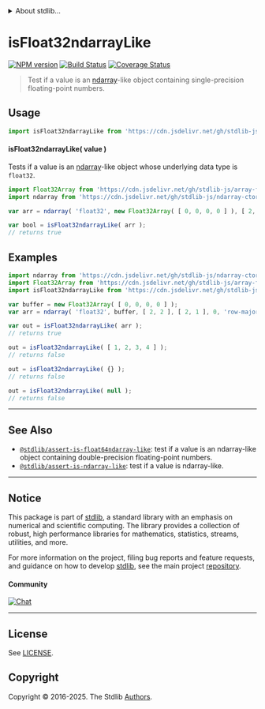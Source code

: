 <!--

@license Apache-2.0

Copyright (c) 2020 The Stdlib Authors.

Licensed under the Apache License, Version 2.0 (the "License");
you may not use this file except in compliance with the License.
You may obtain a copy of the License at

   http://www.apache.org/licenses/LICENSE-2.0

Unless required by applicable law or agreed to in writing, software
distributed under the License is distributed on an "AS IS" BASIS,
WITHOUT WARRANTIES OR CONDITIONS OF ANY KIND, either express or implied.
See the License for the specific language governing permissions and
limitations under the License.

-->


<details>
  <summary>
    About stdlib...
  </summary>
  <p>We believe in a future in which the web is a preferred environment for numerical computation. To help realize this future, we've built stdlib. stdlib is a standard library, with an emphasis on numerical and scientific computation, written in JavaScript (and C) for execution in browsers and in Node.js.</p>
  <p>The library is fully decomposable, being architected in such a way that you can swap out and mix and match APIs and functionality to cater to your exact preferences and use cases.</p>
  <p>When you use stdlib, you can be absolutely certain that you are using the most thorough, rigorous, well-written, studied, documented, tested, measured, and high-quality code out there.</p>
  <p>To join us in bringing numerical computing to the web, get started by checking us out on <a href="https://github.com/stdlib-js/stdlib">GitHub</a>, and please consider <a href="https://opencollective.com/stdlib">financially supporting stdlib</a>. We greatly appreciate your continued support!</p>
</details>

# isFloat32ndarrayLike

[![NPM version][npm-image]][npm-url] [![Build Status][test-image]][test-url] [![Coverage Status][coverage-image]][coverage-url] <!-- [![dependencies][dependencies-image]][dependencies-url] -->

> Test if a value is an [ndarray][@stdlib/ndarray/ctor]-like object containing single-precision floating-point numbers.



<section class="usage">

## Usage

```javascript
import isFloat32ndarrayLike from 'https://cdn.jsdelivr.net/gh/stdlib-js/assert-is-float32ndarray-like@deno/mod.js';
```

#### isFloat32ndarrayLike( value )

Tests if a value is an [ndarray][@stdlib/ndarray/ctor]-like object whose underlying data type is `float32`.

```javascript
import Float32Array from 'https://cdn.jsdelivr.net/gh/stdlib-js/array-float32@deno/mod.js';
import ndarray from 'https://cdn.jsdelivr.net/gh/stdlib-js/ndarray-ctor@deno/mod.js';

var arr = ndarray( 'float32', new Float32Array( [ 0, 0, 0, 0 ] ), [ 2, 2 ], [ 2, 1 ], 0, 'row-major' );

var bool = isFloat32ndarrayLike( arr );
// returns true
```

</section>

<!-- /.usage -->

<section class="examples">

## Examples

<!-- eslint no-undef: "error" -->

```javascript
import ndarray from 'https://cdn.jsdelivr.net/gh/stdlib-js/ndarray-ctor@deno/mod.js';
import Float32Array from 'https://cdn.jsdelivr.net/gh/stdlib-js/array-float32@deno/mod.js';
import isFloat32ndarrayLike from 'https://cdn.jsdelivr.net/gh/stdlib-js/assert-is-float32ndarray-like@deno/mod.js';

var buffer = new Float32Array( [ 0, 0, 0, 0 ] );
var arr = ndarray( 'float32', buffer, [ 2, 2 ], [ 2, 1 ], 0, 'row-major' );

var out = isFloat32ndarrayLike( arr );
// returns true

out = isFloat32ndarrayLike( [ 1, 2, 3, 4 ] );
// returns false

out = isFloat32ndarrayLike( {} );
// returns false

out = isFloat32ndarrayLike( null );
// returns false
```

</section>

<!-- /.examples -->

<!-- Section for related `stdlib` packages. Do not manually edit this section, as it is automatically populated. -->

<section class="related">

* * *

## See Also

-   <span class="package-name">[`@stdlib/assert-is-float64ndarray-like`][@stdlib/assert/is-float64ndarray-like]</span><span class="delimiter">: </span><span class="description">test if a value is an ndarray-like object containing double-precision floating-point numbers.</span>
-   <span class="package-name">[`@stdlib/assert-is-ndarray-like`][@stdlib/assert/is-ndarray-like]</span><span class="delimiter">: </span><span class="description">test if a value is ndarray-like.</span>

</section>

<!-- /.related -->

<!-- Section for all links. Make sure to keep an empty line after the `section` element and another before the `/section` close. -->


<section class="main-repo" >

* * *

## Notice

This package is part of [stdlib][stdlib], a standard library with an emphasis on numerical and scientific computing. The library provides a collection of robust, high performance libraries for mathematics, statistics, streams, utilities, and more.

For more information on the project, filing bug reports and feature requests, and guidance on how to develop [stdlib][stdlib], see the main project [repository][stdlib].

#### Community

[![Chat][chat-image]][chat-url]

---

## License

See [LICENSE][stdlib-license].


## Copyright

Copyright &copy; 2016-2025. The Stdlib [Authors][stdlib-authors].

</section>

<!-- /.stdlib -->

<!-- Section for all links. Make sure to keep an empty line after the `section` element and another before the `/section` close. -->

<section class="links">

[npm-image]: http://img.shields.io/npm/v/@stdlib/assert-is-float32ndarray-like.svg
[npm-url]: https://npmjs.org/package/@stdlib/assert-is-float32ndarray-like

[test-image]: https://github.com/stdlib-js/assert-is-float32ndarray-like/actions/workflows/test.yml/badge.svg?branch=main
[test-url]: https://github.com/stdlib-js/assert-is-float32ndarray-like/actions/workflows/test.yml?query=branch:main

[coverage-image]: https://img.shields.io/codecov/c/github/stdlib-js/assert-is-float32ndarray-like/main.svg
[coverage-url]: https://codecov.io/github/stdlib-js/assert-is-float32ndarray-like?branch=main

<!--

[dependencies-image]: https://img.shields.io/david/stdlib-js/assert-is-float32ndarray-like.svg
[dependencies-url]: https://david-dm.org/stdlib-js/assert-is-float32ndarray-like/main

-->

[chat-image]: https://img.shields.io/gitter/room/stdlib-js/stdlib.svg
[chat-url]: https://app.gitter.im/#/room/#stdlib-js_stdlib:gitter.im

[stdlib]: https://github.com/stdlib-js/stdlib

[stdlib-authors]: https://github.com/stdlib-js/stdlib/graphs/contributors

[umd]: https://github.com/umdjs/umd
[es-module]: https://developer.mozilla.org/en-US/docs/Web/JavaScript/Guide/Modules

[deno-url]: https://github.com/stdlib-js/assert-is-float32ndarray-like/tree/deno
[deno-readme]: https://github.com/stdlib-js/assert-is-float32ndarray-like/blob/deno/README.md
[umd-url]: https://github.com/stdlib-js/assert-is-float32ndarray-like/tree/umd
[umd-readme]: https://github.com/stdlib-js/assert-is-float32ndarray-like/blob/umd/README.md
[esm-url]: https://github.com/stdlib-js/assert-is-float32ndarray-like/tree/esm
[esm-readme]: https://github.com/stdlib-js/assert-is-float32ndarray-like/blob/esm/README.md
[branches-url]: https://github.com/stdlib-js/assert-is-float32ndarray-like/blob/main/branches.md

[stdlib-license]: https://raw.githubusercontent.com/stdlib-js/assert-is-float32ndarray-like/main/LICENSE

[@stdlib/ndarray/ctor]: https://github.com/stdlib-js/ndarray-ctor/tree/deno

<!-- <related-links> -->

[@stdlib/assert/is-float64ndarray-like]: https://github.com/stdlib-js/assert-is-float64ndarray-like/tree/deno

[@stdlib/assert/is-ndarray-like]: https://github.com/stdlib-js/assert-is-ndarray-like/tree/deno

<!-- </related-links> -->

</section>

<!-- /.links -->
